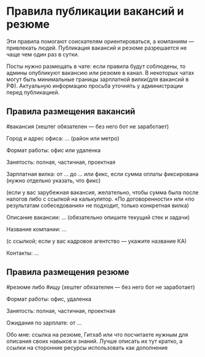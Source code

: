 # Правила публикации вакансий и резюме

Эти правила помогают соискателям ориентироваться, а компаниям — привлекать людей. Публикация вакансий и резюме разрешается не чаще чем один раз в сутки.

Посты нужно размещать в чате: если правила будут соблюдены, то админы опубликуют вакансию или резюме в канал.
В некоторых чатах могут быть минимальные границы зарплатной вилки(для вакансий в РФ). Актуальную информацию просьба уточнять у администрации перед публикацией.

## Правила размещения вакансий

#вакансия (хештег обязателен — без него бот не заработает)

Город и адрес офиса: ... (район или метро)

Формат работы: офис или удаленка

Занятость: полная, частичная, проектная

Зарплатная вилка: от ... до ... или фикс, если сумма оплаты фиксирована (нужно отдельно указать, что фикс)

(если у вас зарубежная вакансия, желательно, чтобы сумма была после налогов либо с ссылкой на калькулятор. «По договоренности» или «по результатам собеседования» не подходит, только конкретная вилка)

Описание вакансии: ... (обязательно опишите текущий стек и задачи)

Название компании: ...

(с ссылкой; если у вас кадровое агентство — укажите название КА)

Контакты: ...

## Правила размещения резюме

#резюме либо #ищу (хештег обязателен — без него бот не заработает)

Формат работы: офис, удаленка

Занятость: полная, частичная, проектная

Ожидания по зарплате: от ...

Обо мне: ссылка на резюме, Гитхаб или что посчитаете нужным для описания своих навыков и знаний. Лучше описать их тут кратко, а ссылки на сторонние ресурсы использовать как дополнение
